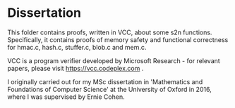 # Dissertation

This folder contains proofs, written in VCC, about some s2n functions. Specifically, it contains proofs of memory safety and functional correctness for hmac.c, hash.c, stuffer.c, blob.c and mem.c.

VCC is a program verifier developed by Microsoft Research - for relevant papers, please visit https://vcc.codeplex.com .

I originally carried out for my MSc dissertation in 'Mathematics and Foundations of Computer Science' at the University of Oxford in 2016, where I was supervised by Ernie Cohen.



